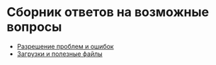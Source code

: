 # Сборник ответов на возможные вопросы

* [Разрешение проблем и ошибок](trouble.md)
* [Загрузки и полезные файлы](loadings.md)
